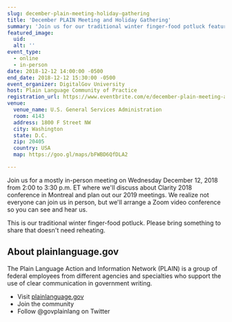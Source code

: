 ```yaml
---
slug: december-plain-meeting-holiday-gathering
title: 'December PLAIN Meeting and Holiday Gathering'
summary: 'Join us for our traditional winter finger-food potluck features discussion about the Clarity 2018 Montreal conference and planning our 2019 meetings.'
featured_image: 
  uid: 
  alt: ''
event_type: 
  - online
  - in-person
date: 2018-12-12 14:00:00 -0500
end_date: 2018-12-12 15:30:00 -0500
event_organizer: DigitalGov University
host: Plain Language Community of Practice 
registration_url: https://www.eventbrite.com/e/december-plain-meeting-and-holiday-gathering-registration-52711328001
venue: 
  venue_name: U.S. General Services Administration
  room: 4143
  address: 1800 F Street NW
  city: Washington
  state: D.C.
  zip: 20405
  country: USA
  map: https://goo.gl/maps/bFWBD6QfDLA2

---
```


Join us for a mostly in-person meeting on Wednesday December 12, 2018 from 2:00 to 3:30 p.m. ET where we'll discuss about Clarity 2018 conference in Montreal and plan out our 2019 meetings. We realize not everyone can join us in person, but we'll arrange a Zoom video conference so you can see and hear us. 

This is our traditional winter finger-food potluck. Please bring something to share that doesn't need reheating. 

## About plainlanguage.gov

The Plain Language Action and Information Network &#40;PLAIN&#41; is a group of federal employees from different agencies and specialties who support the use of clear communication in government writing&#46;
- Visit [plainlanguage.gov](plainlanguage.gov)
- Join the community
- Follow @govplainlang on Twitter
